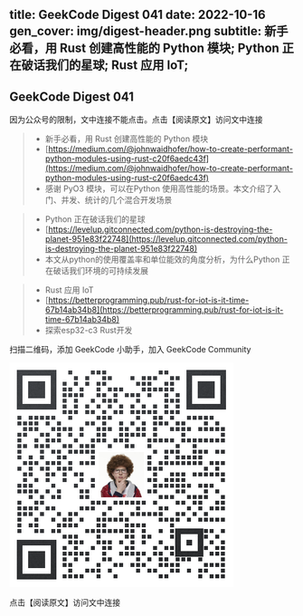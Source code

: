 title: GeekCode Digest 041
date: 2022-10-16
gen_cover: img/digest-header.png
subtitle: 新手必看，用 Rust 创建高性能的 Python 模块; Python 正在破话我们的星球; Rust 应用 IoT; 
---
GeekCode Digest 041
---
因为公众号的限制，文中连接不能点击。点击【阅读原文】访问文中连接

> * 新手必看，用 Rust 创建高性能的 Python 模块
> * [https://medium.com/@johnwaidhofer/how-to-create-performant-python-modules-using-rust-c20f6aedc43f](https://medium.com/@johnwaidhofer/how-to-create-performant-python-modules-using-rust-c20f6aedc43f)
> * 感谢 PyO3 模块，可以在Python 使用高性能的场景。本文介绍了入门、并发、统计的几个混合开发场景

> * Python 正在破话我们的星球
> * [https://levelup.gitconnected.com/python-is-destroying-the-planet-951e83f22748](https://levelup.gitconnected.com/python-is-destroying-the-planet-951e83f22748)
> * 本文从python的使用覆盖率和单位能效的角度分析，为什么Python 正在破话我们环境的可持续发展

> * Rust 应用 IoT
> * [https://betterprogramming.pub/rust-for-iot-is-it-time-67b14ab34b8](https://betterprogramming.pub/rust-for-iot-is-it-time-67b14ab34b8)
> * 探索esp32-c3 Rust开发



扫描二维码，添加 GeekCode 小助手，加入 GeekCode Community

![](img/genius-qrcode.png)

点击【阅读原文】访问文中连接